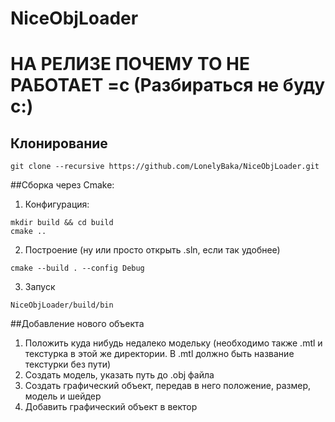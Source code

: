 # NiceObjLoader
# НА РЕЛИЗЕ ПОЧЕМУ ТО НЕ РАБОТАЕТ =с (Разбираться не буду с:)
## Клонирование
```
git clone --recursive https://github.com/LonelyBaka/NiceObjLoader.git
```
##Сборка через Cmake:
1) Конфигурация: 
```
mkdir build && cd build
cmake ..
```
2) Построение (ну или просто открыть .sln, если так удобнее)
```
cmake --build . --config Debug
```
3) Запуск 
```
NiceObjLoader/build/bin
```

##Добавление нового объекта
1) Положить куда нибудь недалеко модельку (необходимо также .mtl и текстурка в этой же директории. В .mtl должно быть название текстурки без пути)
2) Создать модель, указать путь до .obj файла
3) Создать графический объект, передав в него положение, размер, модель и шейдер
4) Добавить графический объект в вектор
